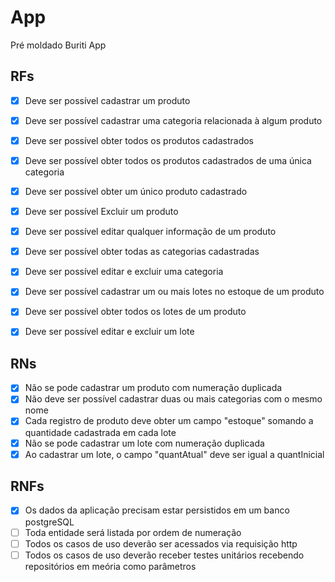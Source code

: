 # App

Pré moldado Buriti App

## RFs

- [x] Deve ser possível cadastrar um produto
- [x] Deve ser possível cadastrar uma categoria relacionada à algum produto 
- [x] Deve ser possível obter todos os produtos cadastrados
- [x] Deve ser possível obter todos os produtos cadastrados de uma única categoria
- [x] Deve ser possível obter um único produto cadastrado
- [x] Deve ser possível Excluir um produto
- [x] Deve ser possível editar qualquer informação de um produto
- [x] Deve ser possível obter todas as categorias cadastradas
- [x] Deve ser possível editar e excluir uma categoria
- [x] Deve ser possível cadastrar um ou mais lotes no estoque de um produto
- [X] Deve ser possível obter todos os lotes de um produto
- [x] Deve ser possível editar e excluir um lote


## RNs

- [x] Não se pode cadastrar um produto com numeração duplicada
- [x] Não deve ser possível cadastrar duas ou mais categorias com o mesmo nome
- [x] Cada registro de produto deve obter um campo "estoque" somando a quantidade cadastrada em cada lote
- [x] Não se pode cadastrar um lote com numeração duplicada
- [x] Ao cadastrar um lote, o campo "quantAtual" deve ser igual a quantInicial 

## RNFs

- [x] Os dados da aplicação precisam estar persistidos em um banco postgreSQL
- [ ] Toda entidade será listada por ordem de numeração
- [ ] Todos os casos de uso deverão ser acessados via requisição http
- [ ] Todos os casos de uso deverão receber testes unitários recebendo repositórios em meória como parâmetros
